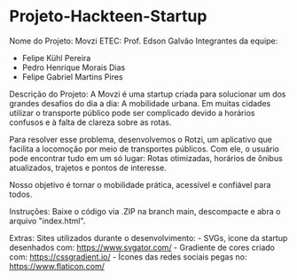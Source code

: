 # Projeto-Hackteen-Startup

Nome do Projeto: Movzi
ETEC: Prof. Edson Galvão
Integrantes da equipe:
  - Felipe Kühl Pereira
  - Pedro Henrique Morais Dias
  - Felipe Gabriel Martins Pires

Descrição do Projeto:
  A Movzi é uma startup criada para solucionar um dos grandes desafios do dia a dia: A mobilidade urbana.
  Em muitas cidades utilizar o transporte público pode ser complicado devido a horários confusos e à falta de clareza sobre as rotas.

  Para resolver esse problema, desenvolvemos o Rotzi, um aplicativo que facilita a locomoção por meio de transportes públicos.
  Com ele, o usuário pode encontrar tudo em um só lugar: Rotas otimizadas, horários de ônibus atualizados, trajetos e pontos de interesse.

  Nosso objetivo é tornar o mobilidade prática, acessível e confiável para todos.

Instruções: Baixe o código via .ZIP na branch main, descompacte e abra o arquivo "index.html".

Extras:
  Sites utilizados durante o desenvolvimento:
    - SVGs, icone da startup desenhados com: https://www.svgator.com/
    - Gradiente de cores criado com: https://cssgradient.io/
    - Ícones das redes sociais pegas no: https://www.flaticon.com/
    

